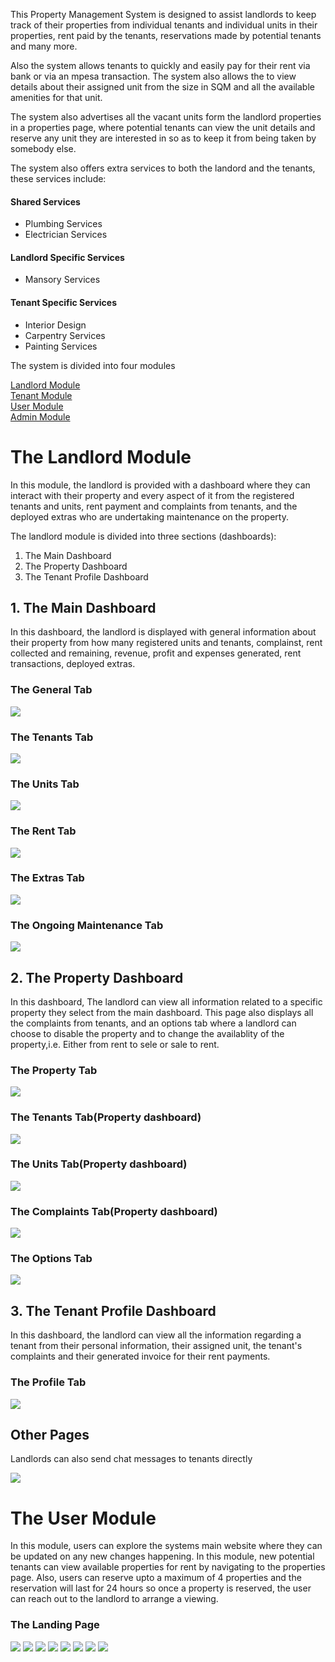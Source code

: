 <p>This Property Management System is designed to assist landlords to keep track of their properties from individual tenants and individual units in their properties, rent paid by the tenants, reservations made by potential tenants and many more.</p>
<p>Also the system allows tenants to quickly and easily pay for their rent via bank or via an mpesa transaction. The system also allows the to view details about their assigned unit from the size in SQM and all the available amenities for that unit.</p>
<p>The system also advertises all the vacant units form the landlord properties in a properties page, where potential tenants can view the unit details and reserve any unit they are interested in so as to keep it from being taken by somebody else.</p>
<p>The system also offers extra services to both the landord and the tenants, these services include:</p>
<h4>Shared Services</h4>
<ul>
<li>Plumbing Services</li>
<li>Electrician Services</li>
</ul>
<h4>Landlord Specific Services</h4>
<ul>
<li>Mansory Services</li>
</ul>
<h4>Tenant Specific Services</h4>
<ul>
<li>Interior Design</li>
<li>Carpentry Services</li>
<li>Painting Services</li>
</ul>
<p>The system is divided into four modules</p>
<a href="#landlord">Landlord Module</a> <br>
<a href="#tenant">Tenant Module</a> <br>
<a href="#user">User Module</a> <br>
<a href="#admin">Admin Module</a> <br>
<h1 id="landlord">The Landlord Module</h1>
<p>In this module, the landlord is provided with a dashboard where they can interact with their property and every aspect of it from the registered tenants and units, rent payment and complaints from tenants, and the deployed extras who are undertaking maintenance on the property.</p>
<p>The landlord module is divided into three sections (dashboards):</p>
<ol>
<li>The Main Dashboard</li>
<li>The Property Dashboard</li>
<li>The Tenant Profile Dashboard</li>
</ol>
<h2>1. The Main Dashboard</h2>
<p>In this dashboard, the landlord is displayed with general information about their property from how many registered units and tenants, complainst, rent collected and remaining, revenue, profit and expenses generated, rent transactions, deployed extras.</p>
<h3>The General Tab</h3>
<img src="https://user-images.githubusercontent.com/63863253/191746815-bf622627-ab27-45e2-8497-b9cf77673ff6.png">
<h3>The Tenants Tab</h3>
<img src="https://user-images.githubusercontent.com/63863253/191747054-48729815-d368-4159-819f-4502b37dd1ee.png">
<h3>The Units Tab</h3>
<img src="https://user-images.githubusercontent.com/63863253/191747345-039c06b7-3276-4ae2-96f0-1f422346c7df.png">
<h3>The Rent Tab</h3>
<img src="https://user-images.githubusercontent.com/63863253/191747631-14460b11-2f44-4efb-b2ad-d9d8dd5d8e16.png">
<h3>The Extras Tab</h3>
<img src="https://user-images.githubusercontent.com/63863253/191747762-867ebe47-6b6e-4a68-bd7f-e00b50c83f43.png">
<h3>The Ongoing Maintenance Tab</h3>
<img src="https://user-images.githubusercontent.com/63863253/191747970-19de3377-5c38-4bf5-b105-2e59269430ab.png">
<h2>2. The Property Dashboard</h2>
<p>In this dashboard, The landlord can view all information related to a specific property they select from the main dashboard. This page also displays all the complaints from tenants, and an options tab where a landlord can choose to disable the property and to change the availablity of the property,i.e. Either from rent to sele or sale to rent.</p>
<h3>The Property Tab</h3>
<img src="https://user-images.githubusercontent.com/63863253/191753495-d3b018be-2b42-47bc-995e-4f4c237cd07f.png">
<h3>The Tenants Tab(Property dashboard)</h3>
<img src="https://user-images.githubusercontent.com/63863253/191753709-8010ec9a-f8df-48c2-b56b-ceb19b174ff1.png">
<h3>The Units Tab(Property dashboard)</h3>
<img src="https://user-images.githubusercontent.com/63863253/191753956-eaefebaf-a93e-437c-9086-3cdf90516cbb.png">
<h3>The Complaints Tab(Property dashboard)</h3>
<img src="https://user-images.githubusercontent.com/63863253/191754161-e6972d43-baf5-4cc8-a9bf-f99c4de3940f.png">
<h3>The Options Tab</h3>
<img src="https://user-images.githubusercontent.com/63863253/191754436-7f902c21-a6a6-4125-aca2-292beeda1cd3.png">
<h2>3. The Tenant Profile Dashboard</h2>
<p>In this dashboard, the landlord can view all the information regarding a tenant from their personal information, their assigned unit, the tenant's complaints and their generated invoice for their rent payments.</p>
<h3>The Profile Tab</h3>
<img src="https://user-images.githubusercontent.com/63863253/191757200-fc3c9d0b-3ec2-4190-9a50-b5096e8cf078.png">
<h2>Other Pages</h2>
<p>Landlords can also send chat messages to tenants directly</p>
<img src="https://user-images.githubusercontent.com/63863253/191758279-14409cd4-16f4-4fce-8c14-a0f0a9384053.png">
<h1 id="user">The User Module</h1>
<p>In this module, users can explore the systems main website where they can be updated on any new changes happening. In this module, new potential tenants can view available properties for rent by navigating to the properties page. Also, users can reserve upto a maximum of 4 properties and the reservation will last for 24 hours so once a property is reserved, the user can reach out to the landlord to arrange a viewing.</p>
<h3>The Landing Page</h3>
<img src="https://user-images.githubusercontent.com/63863253/194308540-c227d948-311f-4d4a-a43b-f2eb4dbbb5d6.png">
<img src="https://user-images.githubusercontent.com/63863253/194308677-10732a99-a693-432c-8fe5-409757e51df5.png">
<img src="https://user-images.githubusercontent.com/63863253/194308790-886f16fc-6f0c-40f8-9b2b-69c3e6f432ad.png">
<img src="https://user-images.githubusercontent.com/63863253/194308945-29a54b24-3c3b-42fe-a096-3d9982dd502c.png">
<img src="https://user-images.githubusercontent.com/63863253/194309053-7811cfce-8ee3-4366-8c00-c268da149c86.png">
<img src="https://user-images.githubusercontent.com/63863253/194309138-6cd467a4-43f6-4520-9353-43c5b3575105.png">
<img src="https://user-images.githubusercontent.com/63863253/194309238-e83782b7-b0c9-4241-851b-d8749791a463.png">
<img src="https://user-images.githubusercontent.com/63863253/194309440-558ae9ec-2810-4fe7-a0eb-6ab85981329c.png">
